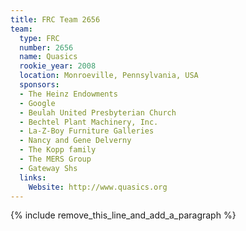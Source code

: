 ```yaml
---
title: FRC Team 2656
team:
  type: FRC
  number: 2656
  name: Quasics
  rookie_year: 2008
  location: Monroeville, Pennsylvania, USA
  sponsors:
  - The Heinz Endowments
  - Google
  - Beulah United Presbyterian Church
  - Bechtel Plant Machinery, Inc.
  - La-Z-Boy Furniture Galleries
  - Nancy and Gene Delverny
  - The Kopp family
  - The MERS Group
  - Gateway Shs
  links:
    Website: http://www.quasics.org
---
```


{% include remove_this_line_and_add_a_paragraph %}